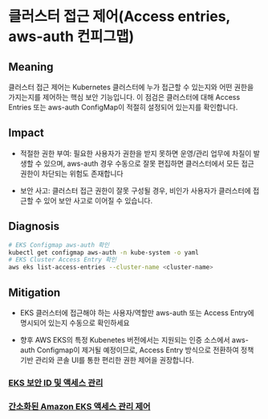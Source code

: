 # **클러스터 접근 제어(Access entries, aws-auth 컨피그맵)**

## Meaning
클러스터 접근 제어는 Kubernetes 클러스터에 누가 접근할 수 있는지와 어떤 권한을 가지는지를 제어하는 핵심 보안 기능입니다. 이 점검은 클러스터에 대해 Access Entries 또는 aws-auth ConfigMap이 적절히 설정되어 있는지를 확인합니다.

## Impact

- 적절한 권한 부여: 필요한 사용자가 권한을 받지 못하면 운영/관리 업무에 차질이 발생할 수 있으며, aws-auth 경우 수동으로 잘못 편집하면 클러스터에서 모든 접근 권한이 차단되는 위험도 존재합니다

- 보안 사고: 클러스터 접근 권한이 잘못 구성될 경우, 비인가 사용자가 클러스터에 접근할 수 있어 보안 사고로 이어질 수 있습니다.

## Diagnosis
```bash
# EKS Configmap aws-auth 확인
kubectl get configmap aws-auth -n kube-system -o yaml
# EKS Cluster Access Entry 확인
aws eks list-access-entries --cluster-name <cluster-name>
```
## Mitigation

- EKS 클러스터에 접근해야 하는 사용자/역할만 aws-auth 또는 Access Entry에 명시되어 있는지 수동으로 확인하세요

- 향후 AWS EKS의 특정 Kubenetes 버전에서는 지원되는 인증 소스에서 aws-auth Configmap이 제거될 예정이므로, Access Entry 방식으로 전환하여 정책 기반 관리와 콘솔 UI를 통한 편리한 권한 제어을 권장합니다.

### [EKS 보안 ID 및 액세스 관리](https://docs.aws.amazon.com/eks/latest/best-practices/identity-and-access-management.html)
### [간소화된 Amazon EKS 액세스 관리 제어](https://aws.amazon.com/ko/blogs/tech/a-deep-dive-into-simplified-amazon-eks-access-management-controls/)